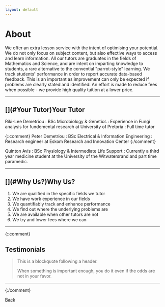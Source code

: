 ```yaml
---
layout: default
---
```


# [](#About)About

We offer an extra lesson service with the intent of optimising your potential. We do not only focus on subject content, but also effective ways to access and learn information. All our tutors are graduates in the fields of Mathematics and Science, and are intent on imparting knowledge to students, a rare alternative to the convential "parrot-style" learning. We track students' performance in order to report accurate data-based feedback. This is an important as improvement can only be expected if problems are clearly stated and identified. An effort is made to reduce fees when possible - we provide high quality tuition at a lower price.

* * *
## [](#Your Tutor)Your Tutor

Riki-Lee Demetriou
: BSc Microbiology & Genetics
: Experience in Fungi analysis for fundemental research at University of Pretoria
: Full time tutor

{::comment}
Peter Demetriou
: BSc Electrical & Information Engineering
: Research engineer at Eskom Research and Innovation Center
{:/comment}

Quinton Avis
: BSc Physiology & Intermediate Life Support
: Currently a third year medicine student at the University of the Witwatersrand and part time paramedic.


* * *
## [](#Why Us?)Why Us?

1.  We are qualified in the specific fields we tutor 
2.  We have work experience in our fields
3.	We quantifiably track and enhance performance
4.  We find out where the underlying problems are
5.  We are available when other tutors are not
6.  We try and lower fees where we can

* * *
{::comment}
## [](Testimonials)Testimonials

> This is a blockquote following a header.
>
> When something is important enough, you do it even if the odds are not in your favor.
* * *
{:/comment}

<a href="javascript:history.back()">Back</a>
